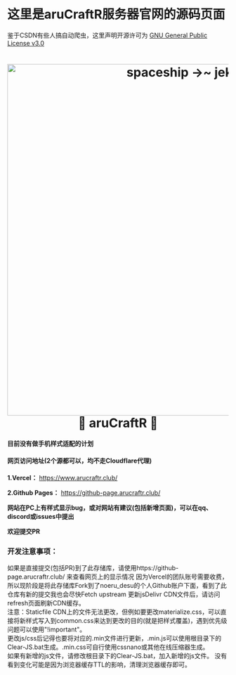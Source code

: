 # 这里是aruCraftR服务器官网的源码页面
鉴于CSDN有些人搞自动爬虫，这里声明开源许可为 [GNU General Public License v3.0](LICENSE)
<h1 align="center">
  <a href="https://arucraftr-web.vercel.app">
    <img alt="spaceship →~ jekyll" src="https://cdn.jsdelivr.net/gh/aruCraftR/arucraftr.github.io/assets/logo/logo.png" width="800">
  </a>
  <br> 🚀 aruCraftR 🚀 <br>
</h1>


**目前没有做手机样式适配的计划**

#### 网页访问地址(2个源都可以，均不走Cloudflare代理)

**1.Vercel：** https://www.arucraftr.club/

**2.Github Pages：** https://github-page.arucraftr.club/

**网站在PC上有样式显示bug，或对网站有建议(包括新增页面)，可以在qq、discord或issues中提出**

**欢迎提交PR**


### 开发注意事项：  
如果是直接提交(包括PR)到了此存储库，请使用https://github-page.arucraftr.club/ 来查看网页上的显示情况
因为Vercel的团队账号需要收费，所以现阶段是将此存储库Fork到了noeru_desu的个人Github账户下面，看到了此仓库有新的提交我也会尽快Fetch upstream
更新jsDelivr CDN文件后，请访问refresh页面刷新CDN缓存。  
注意：Staticfile CDN上的文件无法更改，但例如要更改materialize.css，可以直接将新样式写入到common.css来达到更改的目的(就是把样式覆盖)，遇到优先级问题可以使用"!important"。  
更改js/css后记得也要将对应的.min文件进行更新，.min.js可以使用根目录下的Clear-JS.bat生成。.min.css可自行使用cssnano或其他在线压缩器生成。  
如果有新增的js文件，请修改根目录下的Clear-JS.bat，加入新增的js文件。
没有看到变化可能是因为浏览器缓存TTL的影响，清理浏览器缓存即可。
